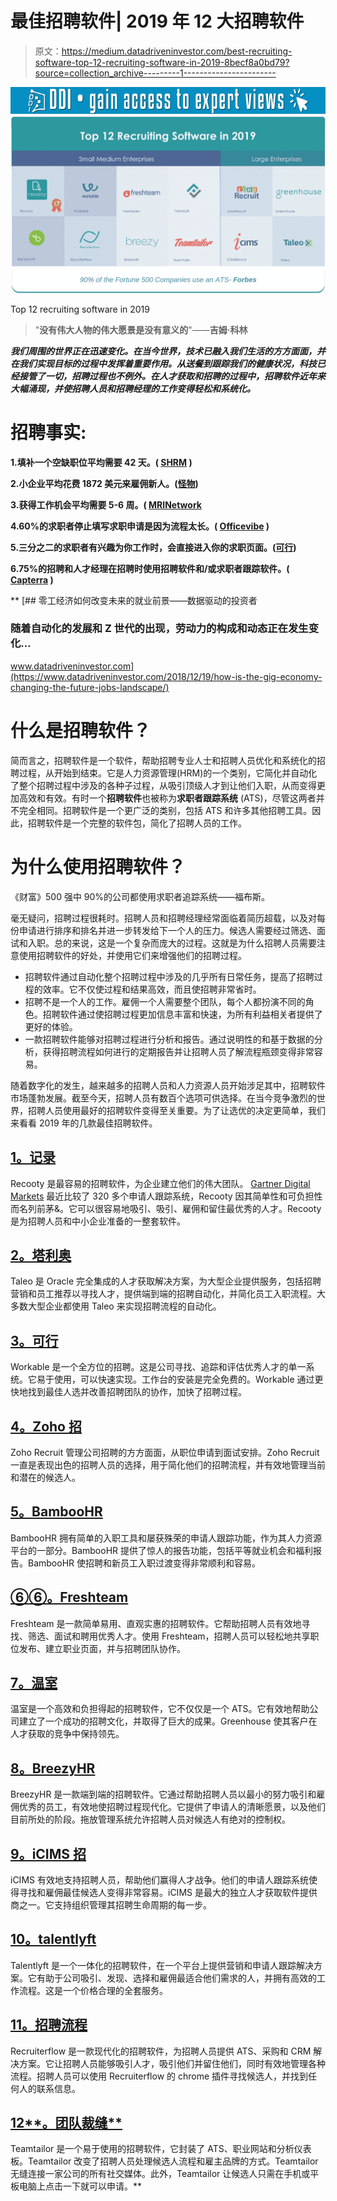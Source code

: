 # 最佳招聘软件| 2019 年 12 大招聘软件

> 原文：<https://medium.datadriveninvestor.com/best-recruiting-software-top-12-recruiting-software-in-2019-8becf8a0bd79?source=collection_archive---------1----------------------->

[![](img/017533e87f2623c1c732a2cdf0239069.png)](http://www.track.datadriveninvestor.com/1B9E)![](img/651330d62c060e3741784dbea7487678.png)

Top 12 recruiting software in 2019

> "**没有伟大人物的伟大愿景是没有意义的**"——**吉姆·科林**

***我们周围的世界正在迅速变化。在当今世界，技术已融入我们生活的方方面面，并在我们实现目标的过程中发挥着重要作用。从送餐到跟踪我们的健康状况，科技已经接管了一切，招聘过程也不例外。在人才获取和招聘的过程中，招聘软件近年来大幅涌现，并使招聘人员和招聘经理的工作变得轻松和系统化。***

# **招聘事实:**

**1.填补一个空缺职位平均需要 42 天。( [SHRM](https://www.shrm.org/hr-today/trends-and-forecasting/research-and-surveys/Documents/2016-Human-Capital-Report.pdf) )**

**2.小企业平均花费 1872 美元来雇佣新人。([怪物](https://www.monster.com/about/a/more-than-half-of-surveyed-u-s-small-business-owners-recognize-the-risks-of-making-the-wrong-hire))**

**3.获得工作机会平均需要 5-6 周。( [MRINetwork](http://www.mrinetwork.com/media/303951/recruiter_sentiment_study_1st_half_2016.pdf)**

**4.60%的求职者停止填写求职申请是因为流程太长。( [Officevibe](https://www.officevibe.com/blog/12-recruiting-stats) )**

**5.三分之二的求职者有兴趣为你工作时，会直接进入你的求职页面。([可行](https://resources.workable.com/blog/best-applicant-tracking-system))**

**6.75%的招聘和人才经理在招聘时使用招聘软件和/或求职者跟踪软件。( [Capterra](http://www.capterra.com/recruiting-software/impact-of-recruiting-software-on-businesses) )**

**[](https://www.datadriveninvestor.com/2018/12/19/how-is-the-gig-economy-changing-the-future-jobs-landscape/) [## 零工经济如何改变未来的就业前景——数据驱动的投资者

### 随着自动化的发展和 Z 世代的出现，劳动力的构成和动态正在发生变化…

www.datadriveninvestor.com](https://www.datadriveninvestor.com/2018/12/19/how-is-the-gig-economy-changing-the-future-jobs-landscape/) 

# **什么是招聘软件？**

简而言之，招聘软件是一个软件，帮助招聘专业人士和招聘人员优化和系统化的招聘过程，从开始到结束。它是人力资源管理(HRM)的一个类别，它简化并自动化了整个招聘过程中涉及的各种子过程，从吸引顶级人才到让他们入职，从而变得更加高效和有效。有时一个**招聘软件**也被称为**求职者跟踪系统** (ATS)，尽管这两者并不完全相同。招聘软件是一个更广泛的类别，包括 ATS 和许多其他招聘工具。因此，招聘软件是一个完整的软件包，简化了招聘人员的工作。

# **为什么使用招聘软件？**

《财富》500 强中 90%的公司都使用求职者追踪系统——福布斯。

毫无疑问，招聘过程很耗时。招聘人员和招聘经理经常面临着简历超载，以及对每份申请进行排序和排名并进一步转发给下一个人的压力。候选人需要经过筛选、面试和入职。总的来说，这是一个复杂而庞大的过程。这就是为什么招聘人员需要注意使用招聘软件的好处，并使用它们来增强他们的招聘过程。

*   招聘软件通过自动化整个招聘过程中涉及的几乎所有日常任务，提高了招聘过程的效率。它不仅使过程和结果高效，而且使招聘非常省时。
*   招聘不是一个人的工作。雇佣一个人需要整个团队，每个人都扮演不同的角色。招聘软件通过使招聘过程更加信息丰富和快速，为所有利益相关者提供了更好的体验。
*   一款招聘软件能够对招聘过程进行分析和报告。通过说明性的和基于数据的分析，获得招聘流程如何进行的定期报告并让招聘人员了解流程瓶颈变得非常容易。

随着数字化的发生，越来越多的招聘人员和人力资源人员开始涉足其中，招聘软件市场蓬勃发展。截至今天，招聘人员有数百个选项可供选择。在当今竞争激烈的世界，招聘人员使用最好的招聘软件变得至关重要。为了让选优的决定更简单，我们来看看 2019 年的几款最佳招聘软件。

## [**1。记录**](https://recooty.com/)

Recooty 是最容易的招聘软件，为企业建立他们的伟大团队。 [Gartner Digital Markets](https://www.softwareadvice.com/hr/applicant-tracking-software-comparison/#top-products) 最近比较了 320 多个申请人跟踪系统，Recooty 因其简单性和可负担性而名列前茅&。它可以很容易地吸引、吸引、雇佣和留住最优秀的人才。Recooty 是为招聘人员和中小企业准备的一整套软件。

## [2。塔利奥](https://www.oracle.com/in/applications/taleo.html)

Taleo 是 Oracle 完全集成的人才获取解决方案，为大型企业提供服务，包括招聘营销和员工推荐以寻找人才，提供端到端的招聘自动化，并简化员工入职流程。大多数大型企业都使用 Taleo 来实现招聘流程的自动化。

## [**3。可行**](https://www.workable.com/)

Workable 是一个全方位的招聘。这是公司寻找、追踪和评估优秀人才的单一系统。它易于使用，可以快速实现。工作台的安装是完全免费的。Workable 通过更快地找到最佳人选并改善招聘团队的协作，加快了招聘过程。

## [**4。Zoho 招**](https://www.zoho.com/recruit/)

Zoho Recruit 管理公司招聘的方方面面，从职位申请到面试安排。Zoho Recruit 一直是表现出色的招聘人员的选择，用于简化他们的招聘流程，并有效地管理当前和潜在的候选人。

## [**5。BambooHR**](https://www.bamboohr.com/)

BambooHR 拥有简单的入职工具和屡获殊荣的申请人跟踪功能，作为其人力资源平台的一部分。BambooHR 提供了惊人的报告功能，包括平等就业机会和福利报告。BambooHR 使招聘和新员工入职过渡变得非常顺利和容易。

## [⑥**⑥。Freshteam**](https://www.freshworks.com/hrms/applicant-tracking-features/recruitment-software/)

Freshteam 是一款简单易用、直观实惠的招聘软件。它帮助招聘人员有效地寻找、筛选、面试和聘用优秀人才。使用 Freshteam，招聘人员可以轻松地共享职位发布、建立职业页面，并与招聘团队协作。

## [**7。温室**](http://www.greenhouse.io/)

温室是一个高效和负担得起的招聘软件，它不仅仅是一个 ATS。它有效地帮助公司建立了一个成功的招聘文化，并取得了巨大的成果。Greenhouse 使其客户在人才获取的竞争中保持领先。

## [**8。BreezyHR**](https://breezy.hr/)

BreezyHR 是一款端到端的招聘软件。它通过帮助招聘人员以最小的努力吸引和雇佣优秀的员工，有效地使招聘过程现代化。它提供了申请人的清晰愿景，以及他们目前所处的阶段。拖放管理系统允许招聘人员对候选人有绝对的控制权。

## [**9。iCIMS 招**](https://www.icims.com/)

iCIMS 有效地支持招聘人员，帮助他们赢得人才战争。他们的申请人跟踪系统使得寻找和雇佣最佳候选人变得非常容易。iCIMS 是最大的独立人才获取软件提供商之一。它支持组织管理其招聘生命周期的每一步。

## [**10。talentlyft**](https://www.talentlyft.com/en)

Talentlyft 是一个一体化的招聘软件，在一个平台上提供营销和申请人跟踪解决方案。它有助于公司吸引、发现、选择和雇佣最适合他们需求的人，并拥有高效的工作流程。这是一个价格合理的全套服务。

## [**11。招聘流程**](https://recruiterflow.com/)

Recruiterflow 是一款现代化的招聘软件，为招聘人员提供 ATS、采购和 CRM 解决方案。它让招聘人员能够吸引人才，吸引他们并留住他们，同时有效地管理各种流程。招聘人员可以使用 Recruiterflow 的 chrome 插件寻找候选人，并找到任何人的联系信息。

## [12**。团队裁缝**](https://www.teamtailor.com/en/)

Teamtailor 是一个易于使用的招聘软件，它封装了 ATS、职业网站和分析仪表板。Teamtailor 改变了招聘人员处理候选人流程和雇主品牌的方式。Teamtailor 无缝连接一家公司的所有社交媒体。此外，Teamtailor 让候选人只需在手机或平板电脑上点击一下就可以申请。**